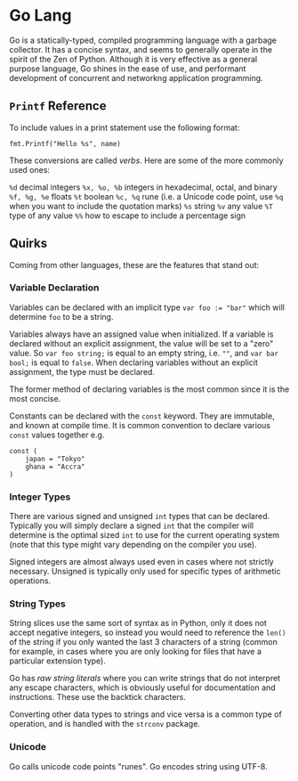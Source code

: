 # Go Lang

Go is a statically-typed, compiled programming language with a garbage collector. It has a concise syntax, and seems to generally operate in the spirit of the Zen of Python. Although it is very effective as a general purpose language, Go shines in the ease of use, and performant development of concurrent and networkng application programming.

## `Printf` Reference

To include values in a print statement use the following format:

`fmt.Printf("Hello %s", name)`

These conversions are called *verbs*. Here are some of the more commonly used ones:

`%d` decimal integers
`%x, %o, %b` integers in hexadecimal, octal, and binary
`%f, %g, %e` floats
`%t` boolean
`%c, %q` rune (i.e. a Unicode code point, use `%q` when you want to include the quotation marks)
`%s` string
`%v` any value
`%T` type of any value
`%%` how to escape to include a percentage sign

## Quirks

Coming from other languages, these are the features that stand out:

### Variable Declaration

Variables can be declared with an implicit type `var foo := "bar"` which will determine `foo` to be a string.

Variables always have an assigned value when initialized. If a variable is declared without an explicit assignment, the value will be set to a "zero" value. So `var foo string;` is equal to an empty string, i.e. `""`, and `var bar bool;` is equal to `false`. When declaring variables without an explicit assignment, the type must be declared.

The former method of declaring variables is the most common since it is the most concise.

Constants can be declared with the `const` keyword. They are immutable, and known at compile time. It is common convention to declare various `const` values together e.g.

```
const (
    japan = "Tokyo"
    ghana = "Accra"
)
```

### Integer Types

There are various signed and unsigned `int` types that can be declared. Typically you will simply declare a signed `int` that the compiler will determine is the optimal sized `int` to use for the current operating system (note that this type might vary depending on the compiler you use).

Signed integers are almost always used even in cases where not strictly necessary. Unsigned is typically only used for specific types of arithmetic operations.

### String Types

String slices use the same sort of syntax as in Python, only it does not accept negative integers, so instead you would need to reference the `len()` of the string if you only wanted the last 3 characters of a string (common for example, in cases where you are only looking for files that have a particular extension type).

Go has *raw string literals* where you can write strings that do not interpret any escape characters, which is obviously useful for documentation and instructions. These use the backtick characters.

Converting other data types to strings and vice versa is a common type of operation, and is handled with the `strconv` package.

### Unicode

Go calls unicode code points "runes". Go encodes string using UTF-8.
